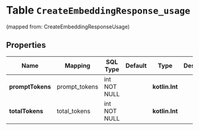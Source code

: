 
# Table `CreateEmbeddingResponse_usage`
(mapped from: CreateEmbeddingResponseUsage)

## Properties
Name | Mapping | SQL Type | Default | Type | Description | Notes
---- | ------- | -------- | ------- | ---- | ----------- | -----
**promptTokens** | prompt_tokens | int NOT NULL |  | **kotlin.Int** |  | 
**totalTokens** | total_tokens | int NOT NULL |  | **kotlin.Int** |  | 




